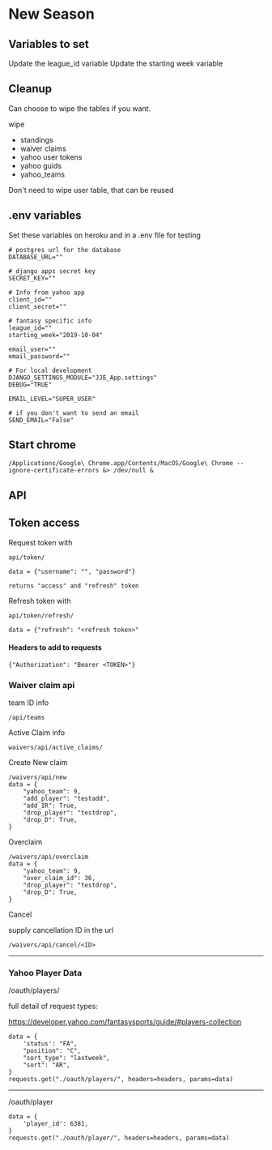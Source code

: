
# New Season

## Variables to set

Update the league_id variable
Update the starting week variable


## Cleanup

Can choose to  wipe the tables if you want.

wipe

* standings
* waiver claims
* yahoo user tokens
* yahoo guids
* yahoo_teams

Don't need to wipe user table, that can be reused

## .env variables

Set these variables on heroku and in a .env file for testing

    # postgres url for the database
    DATABASE_URL=""
    
    # django apps secret key
    SECRET_KEY=""
    
    # Info from yahoo app
    client_id=""
    client_secret=""
    
    # fantasy specific info
    league_id=""
    starting_week="2019-10-04"
    
    email_user=""
    email_password=""
    
    # For local development
    DJANGO_SETTINGS_MODULE="JJE_App.settings"
    DEBUG="TRUE"
    
    EMAIL_LEVEL="SUPER_USER"

    # if you don't want to send an email
    SEND_EMAIL="False"
    
    
## Start chrome

    /Applications/Google\ Chrome.app/Contents/MacOS/Google\ Chrome --ignore-certificate-errors &> /dev/null &
    
    
    
## API

## Token access

Request token with 

    api/token/
    
    data = {"username": "", "password"}
    
    returns "access" and "refresh" token
    
Refresh token with

    api/token/refresh/
    
    data = {"refresh": "<refresh token>"

#### Headers to add to requests

    {"Authorization": "Bearer <TOKEN>"}

### Waiver claim api

team ID info

    /api/teams

Active Claim info

    waivers/api/active_claims/

Create New claim

    /waivers/api/new
    data = {
        "yahoo_team": 9,
        "add_player": "testadd",
        "add_IR": True,
        "drop_player": "testdrop",
        "drop_D": True,
    }
    
Overclaim

    /waivers/api/overclaim
    data = {
        "yahoo_team": 9,
        "over_claim_id": 36,
        "drop_player": "testdrop",
        "drop_D": True,
    }
    
    
Cancel

supply cancellation ID in the url

    /waivers/api/cancel/<ID>
    
----
    
### Yahoo Player Data

/oauth/players/

full detail of request types:

https://developer.yahoo.com/fantasysports/guide/#players-collection

    data = {
        'status': "FA",
        "position": "C",
        "sort_type": "lastweek",
        "sort": "AR",
    }
    requests.get("./oauth/players/", headers=headers, params=data) 

----

/oauth/player

    data = {
        'player_id': 6381,
    }
    requests.get("./oauth/player/", headers=headers, params=data)